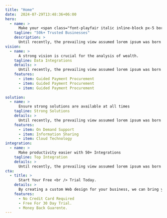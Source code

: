 ```yaml
---
title: "Home"
date:  2024-07-29T13:48:36+06:00
hero: 
  - name: >
      Make your <span class="font-playfair italic inline-block px-5 border-2 rounded-[88px] pt-0.5 pb-2.5 leading-none border-paragraph bg-[#D9D9D900] dark:border-[#F0F3EA]"> Business </span> more efficient.
    tagline: "50k+ Trusted Businesses"
    description: >
      Until recently, the prevailing view assumed lorem ipsum was born as a nonsense text. It's not Latin, though it looks like it
vision: 
  - name: >
      A strong vision is crucial for the analysis of wealth.
    tagline: Data Integrations
    details: >
      Until recently, the prevailing view assumed lorem ipsum was born as a nonsense text nothing Before & After magazine.
    features: 
      - item: Guided Payment Procurement
      - item: Guided Payment Procurement
      - item: Guided Payment Procurement
      
solution:
  - name: >
      Ensure strong solutions are available at all times
    tagline: Strong Solutions
    details: >
      Until recently, the prevailing view assumed lorem ipsum was born as a nonsense text nothing Before & After magazine.
    features: 
      - item: On Demand Support
      - item: Information Sharing
      - item: Cloud Technology
integration:
  - name: >
      Make productivity easier with 50+ Integrations
    tagline: Top Integration
    details: >
      Until recently, the prevailing view assumed lorem ipsum was born as a nonsense text nothing Before & After magazine.
cta:
  - title: >
      Start Your Free <br /> Trial Today.
    details: >
      By creating a custom Web design for your business, we can bring your vision to life.
    features:
      - No Credit Card Required
      - Free For 30 Day Trial.
      - Money Back Guarente.
---
```

